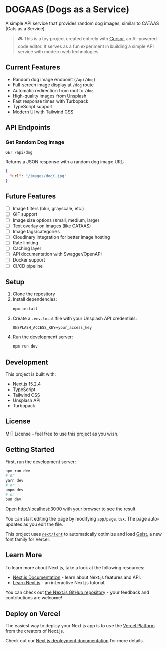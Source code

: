 # DOGAAS (Dogs as a Service)

A simple API service that provides random dog images, similar to CATAAS (Cats as a Service).

> 🎮 This is a toy project created entirely with [Cursor](https://cursor.sh), an AI-powered code editor. It serves as a fun experiment in building a simple API service with modern web technologies.

## Current Features

- Random dog image endpoint (`/api/dog`)
- Full-screen image display at `/dog` route
- Automatic redirection from root to `/dog`
- High-quality images from Unsplash
- Fast response times with Turbopack
- TypeScript support
- Modern UI with Tailwind CSS

## API Endpoints

### Get Random Dog Image

```
GET /api/dog
```

Returns a JSON response with a random dog image URL:

```json
{
  "url": "/images/dogX.jpg"
}
```

## Future Features

- [ ] Image filters (blur, grayscale, etc.)
- [ ] GIF support
- [ ] Image size options (small, medium, large)
- [ ] Text overlay on images (like CATAAS)
- [ ] Image tags/categories
- [ ] Cloudinary integration for better image hosting
- [ ] Rate limiting
- [ ] Caching layer
- [ ] API documentation with Swagger/OpenAPI
- [ ] Docker support
- [ ] CI/CD pipeline

## Setup

1. Clone the repository
2. Install dependencies:
   ```bash
   npm install
   ```
3. Create a `.env.local` file with your Unsplash API credentials:
   ```
   UNSPLASH_ACCESS_KEY=your_access_key
   ```
4. Run the development server:
   ```bash
   npm run dev
   ```

## Development

This project is built with:

- Next.js 15.2.4
- TypeScript
- Tailwind CSS
- Unsplash API
- Turbopack

## License

MIT License - feel free to use this project as you wish.

## Getting Started

First, run the development server:

```bash
npm run dev
# or
yarn dev
# or
pnpm dev
# or
bun dev
```

Open [http://localhost:3000](http://localhost:3000) with your browser to see the result.

You can start editing the page by modifying `app/page.tsx`. The page auto-updates as you edit the file.

This project uses [`next/font`](https://nextjs.org/docs/app/building-your-application/optimizing/fonts) to automatically optimize and load [Geist](https://vercel.com/font), a new font family for Vercel.

## Learn More

To learn more about Next.js, take a look at the following resources:

- [Next.js Documentation](https://nextjs.org/docs) - learn about Next.js features and API.
- [Learn Next.js](https://nextjs.org/learn) - an interactive Next.js tutorial.

You can check out [the Next.js GitHub repository](https://github.com/vercel/next.js) - your feedback and contributions are welcome!

## Deploy on Vercel

The easiest way to deploy your Next.js app is to use the [Vercel Platform](https://vercel.com/new?utm_medium=default-template&filter=next.js&utm_source=create-next-app&utm_campaign=create-next-app-readme) from the creators of Next.js.

Check out our [Next.js deployment documentation](https://nextjs.org/docs/app/building-your-application/deploying) for more details.

